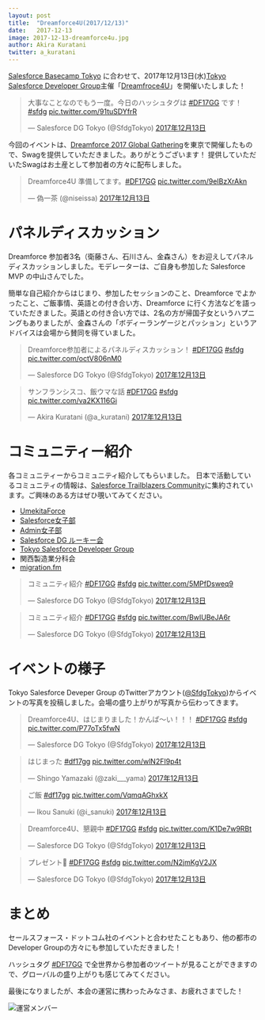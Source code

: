 ```yaml
---
layout: post
title:  "Dreamforce4U(2017/12/13)"
date:   2017-12-13
image: 2017-12-13-dreamforce4u.jpg
author: Akira Kuratani
twitter: a_kuratani
---
```


[Salesforce Basecamp Tokyo](https://www.salesforce.com/jp/campaign/basecamp17/) に合わせて、2017年12月13日(水)[Tokyo Salesforce Developer Group](https://www.meetup.com/ja-JP/preview/Tokyo-Salesforce-Developer-Group)主催「[Dreamfroce4U](https://www.meetup.com/ja-JP/preview/Tokyo-Salesforce-Developer-Group/events/243973719/)」を開催いたしました！

<blockquote class="twitter-tweet" data-lang="ja"><p lang="ja" dir="ltr">大事なことなのでもう一度。今日のハッシュタグは <a href="https://twitter.com/hashtag/DF17GG?src=hash&amp;ref_src=twsrc%5Etfw">#DF17GG</a> です！ <a href="https://twitter.com/hashtag/sfdg?src=hash&amp;ref_src=twsrc%5Etfw">#sfdg</a> <a href="https://t.co/91tuSDYfrR">pic.twitter.com/91tuSDYfrR</a></p>&mdash; Salesforce DG Tokyo (@SfdgTokyo) <a href="https://twitter.com/SfdgTokyo/status/940879607364014081?ref_src=twsrc%5Etfw">2017年12月13日</a></blockquote>

今回のイベントは、[Dreamforce 2017 Global Gathering](https://events.salesforceusergroups.com/df17globalgathering)を東京で開催したもので、Swagを提供していただきました。ありがとうございます！
提供していただいたSwagはお土産として参加者の方々に配布しました。

<blockquote class="twitter-tweet" data-lang="ja"><p lang="ja" dir="ltr">Dreamforce4U 準備してます。<a href="https://twitter.com/hashtag/DF17GG?src=hash&amp;ref_src=twsrc%5Etfw">#DF17GG</a> <a href="https://t.co/9eIBzXrAkn">pic.twitter.com/9eIBzXrAkn</a></p>&mdash; 偽一茶 (@niseissa) <a href="https://twitter.com/niseissa/status/940872645851131907?ref_src=twsrc%5Etfw">2017年12月13日</a></blockquote>

# パネルディスカッション

Dreamforce 参加者3名（衛藤さん、石川さん、金森さん）をお迎えしてパネルディスカッションしました。モデレーターは、ご自身も参加した Salesforce MVP の中山さんでした。

簡単な自己紹介からはじまり、参加したセッションのこと、Dreamforce でよかったこと、ご飯事情、英語との付き合い方、Dreamforce に行く方法などを語っていただきました。英語との付き合い方では、2名の方が帰国子女というハプニングもありましたが、金森さんの「ボディーランゲージとパッション」というアドバイスは会場から賛同を得ていました。

<blockquote class="twitter-tweet" data-lang="ja"><p lang="ja" dir="ltr">Dreamforce参加者によるパネルディスカッション！ <a href="https://twitter.com/hashtag/DF17GG?src=hash&amp;ref_src=twsrc%5Etfw">#DF17GG</a> <a href="https://twitter.com/hashtag/sfdg?src=hash&amp;ref_src=twsrc%5Etfw">#sfdg</a> <a href="https://t.co/octV806nM0">pic.twitter.com/octV806nM0</a></p>&mdash; Salesforce DG Tokyo (@SfdgTokyo) <a href="https://twitter.com/SfdgTokyo/status/940886299602329600?ref_src=twsrc%5Etfw">2017年12月13日</a></blockquote>

<blockquote class="twitter-tweet" data-lang="ja"><p lang="ja" dir="ltr">サンフランシスコ、飯ウマな話 <a href="https://twitter.com/hashtag/DF17GG?src=hash&amp;ref_src=twsrc%5Etfw">#DF17GG</a> <a href="https://twitter.com/hashtag/sfdg?src=hash&amp;ref_src=twsrc%5Etfw">#sfdg</a> <a href="https://t.co/va2KX116Gi">pic.twitter.com/va2KX116Gi</a></p>&mdash; Akira Kuratani (@a_kuratani) <a href="https://twitter.com/a_kuratani/status/940888848753553408?ref_src=twsrc%5Etfw">2017年12月13日</a></blockquote>

# コミュニティー紹介

各コミュニティーからコミュニティ紹介してもらいました。
日本で活動しているコミュニティの情報は、[Salesforce Trailblazers Community](https://www.trailblazers.jp/)に集約されています。ご興味のある方はぜひ覗いてみてください。

* [UmekitaForce](https://twitter.com/umekitaforce)
* [Salesforce女子部](https://twitter.com/sfggjp)
* [Admin女子部](https://twitter.com/sfadminwgjp)
* [Salesforce DG ルーキー会](https://twitter.com/sfdgrjp)
* [Tokyo Salesforce Developer Group](https://twitter.com/sfdgtokyo)
* 関西製造業分科会
* [migration.fm](https://twitter.com/migrationfm)

<blockquote class="twitter-tweet" data-lang="ja"><p lang="ja" dir="ltr">コミュニティ紹介 <a href="https://twitter.com/hashtag/DF17GG?src=hash&amp;ref_src=twsrc%5Etfw">#DF17GG</a> <a href="https://twitter.com/hashtag/sfdg?src=hash&amp;ref_src=twsrc%5Etfw">#sfdg</a> <a href="https://t.co/5MPfDsweq9">pic.twitter.com/5MPfDsweq9</a></p>&mdash; Salesforce DG Tokyo (@SfdgTokyo) <a href="https://twitter.com/SfdgTokyo/status/940911439291617281?ref_src=twsrc%5Etfw">2017年12月13日</a></blockquote>

<blockquote class="twitter-tweet" data-lang="ja"><p lang="ja" dir="ltr">コミュニティ紹介 <a href="https://twitter.com/hashtag/DF17GG?src=hash&amp;ref_src=twsrc%5Etfw">#DF17GG</a> <a href="https://twitter.com/hashtag/sfdg?src=hash&amp;ref_src=twsrc%5Etfw">#sfdg</a> <a href="https://t.co/BwIUBeJA6r">pic.twitter.com/BwIUBeJA6r</a></p>&mdash; Salesforce DG Tokyo (@SfdgTokyo) <a href="https://twitter.com/SfdgTokyo/status/940911637904551936?ref_src=twsrc%5Etfw">2017年12月13日</a></blockquote>

# イベントの様子

Tokyo Salesforce Deveper Group のTwitterアカウント([@SfdgTokyo](https://twitter.com/sfdgtokyo))からイベントの写真を投稿しました。会場の盛り上がりが写真から伝わってきます。

<blockquote class="twitter-tweet" data-lang="ja"><p lang="ja" dir="ltr">Dreamforce4U、はじまりました！かんぱ〜い！！！ <a href="https://twitter.com/hashtag/DF17GG?src=hash&amp;ref_src=twsrc%5Etfw">#DF17GG</a> <a href="https://twitter.com/hashtag/sfdg?src=hash&amp;ref_src=twsrc%5Etfw">#sfdg</a> <a href="https://t.co/P77oTx5fwN">pic.twitter.com/P77oTx5fwN</a></p>&mdash; Salesforce DG Tokyo (@SfdgTokyo) <a href="https://twitter.com/SfdgTokyo/status/940884998080434176?ref_src=twsrc%5Etfw">2017年12月13日</a></blockquote>

<blockquote class="twitter-tweet" data-lang="ja"><p lang="ja" dir="ltr">はじまった <a href="https://twitter.com/hashtag/df17gg?src=hash&amp;ref_src=twsrc%5Etfw">#df17gg</a> <a href="https://t.co/wlN2FI9p4t">pic.twitter.com/wlN2FI9p4t</a></p>&mdash; Shingo Yamazaki (@zaki___yama) <a href="https://twitter.com/zaki___yama/status/940884382453137408?ref_src=twsrc%5Etfw">2017年12月13日</a></blockquote>

<blockquote class="twitter-tweet" data-lang="ja"><p lang="ja" dir="ltr">ご飯 <a href="https://twitter.com/hashtag/df17gg?src=hash&amp;ref_src=twsrc%5Etfw">#df17gg</a> <a href="https://t.co/VqmqAGhxkX">pic.twitter.com/VqmqAGhxkX</a></p>&mdash; Ikou Sanuki (@i_sanuki) <a href="https://twitter.com/i_sanuki/status/940885079093493761?ref_src=twsrc%5Etfw">2017年12月13日</a></blockquote>

<blockquote class="twitter-tweet" data-lang="ja"><p lang="ja" dir="ltr">Dreamforce4U、懇親中 <a href="https://twitter.com/hashtag/DF17GG?src=hash&amp;ref_src=twsrc%5Etfw">#DF17GG</a> <a href="https://twitter.com/hashtag/sfdg?src=hash&amp;ref_src=twsrc%5Etfw">#sfdg</a> <a href="https://t.co/K1De7w9RBt">pic.twitter.com/K1De7w9RBt</a></p>&mdash; Salesforce DG Tokyo (@SfdgTokyo) <a href="https://twitter.com/SfdgTokyo/status/940897766955347968?ref_src=twsrc%5Etfw">2017年12月13日</a></blockquote>

<blockquote class="twitter-tweet" data-lang="ja"><p lang="ja" dir="ltr">プレゼント🎁 <a href="https://twitter.com/hashtag/DF17GG?src=hash&amp;ref_src=twsrc%5Etfw">#DF17GG</a> <a href="https://twitter.com/hashtag/sfdg?src=hash&amp;ref_src=twsrc%5Etfw">#sfdg</a> <a href="https://t.co/N2jmKgV2JX">pic.twitter.com/N2jmKgV2JX</a></p>&mdash; Salesforce DG Tokyo (@SfdgTokyo) <a href="https://twitter.com/SfdgTokyo/status/940911913621381120?ref_src=twsrc%5Etfw">2017年12月13日</a></blockquote>


# まとめ

セールスフォース・ドットコム社のイベントと合わせたこともあり、他の都市のDeveloper Groupの方々にも参加していただきました！

ハッシュタグ [#DF17GG](https://twitter.com/hashtag/DF17GG?src=hash) で全世界から参加者のツイートが見ることができますので、グローバルの盛り上がりも感じてみてください。



最後になりましたが、本会の運営に携わったみなさま、お疲れさまでした！

<img src="{{ '/assets/img/posts/2017-12-13-dreamforce4u-member.jpg' | prepend: site.baseurl }}" alt="運営メンバー" />

<script async src="https://platform.twitter.com/widgets.js" charset="utf-8"></script>
